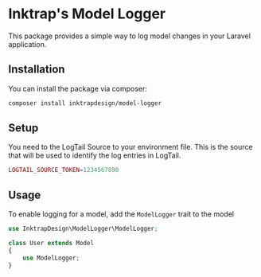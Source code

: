 # Inktrap's Model Logger
This package provides a simple way to log model changes in your Laravel application.

## Installation
You can install the package via composer:

```bash
composer install inktrapdesign/model-logger
```

## Setup
You need to the LogTail Source to your environment file. This is the source that will be used to identify the log entries in LogTail.

```php
LOGTAIL_SOURCE_TOKEN=1234567890
```


## Usage
To enable logging for a model, add the ```ModelLogger``` trait to the model

```php
use InktrapDesign\ModelLogger\ModelLogger;

class User extends Model
{
    use ModelLogger;
}
```
